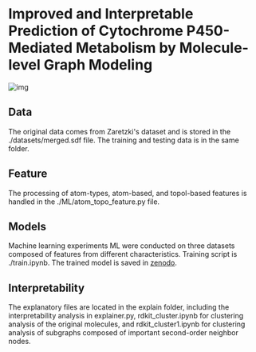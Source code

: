 # Improved and Interpretable Prediction of Cytochrome P450-Mediated Metabolism by Molecule-level Graph Modeling

![img](./img)

## Data

The original data comes from Zaretzki's dataset and is stored in the ./datasets/merged.sdf file.
The training and testing data is in the same folder.

## Feature
The processing of atom-types, atom-based, and topol-based features is handled in the ./ML/atom_topo_feature.py file.

## Models
Machine learning experiments ML were conducted on three datasets composed of features from different characteristics.
Training script is ./train.ipynb.
The trained model is saved in [zenodo](https://zenodo.org/records/13731719).

## Interpretability
The explanatory files are located in the explain folder, including the interpretability analysis in explainer.py, rdkit_cluster.ipynb for clustering analysis of the original molecules, and rdkit_cluster1.ipynb for clustering analysis of subgraphs composed of important second-order neighbor nodes.

